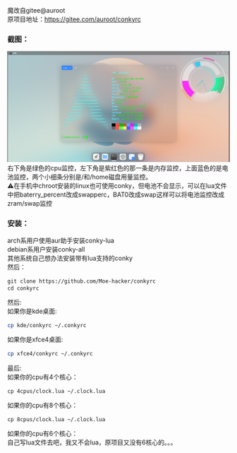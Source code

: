 魔改自gitee@auroot  
原项目地址：https://gitee.com/auroot/conkyrc
### 截图：
![](https://github.com/Moe-hacker/conkyrc/raw/main/screenshot.jpg)
右下角是绿色的cpu监控，左下角是紫红色的那一条是内存监控，上面蓝色的是电池监控，两个小细条分别是/和/home磁盘用量监控。  
⚠️在手机中chroot安装的linux也可使用conky，但电池不会显示，可以在lua文件中把baterry_percent改成swapperc，BAT0改成swap这样可以将电池监控改成zram/swap监控
### 安装：
arch系用户使用aur助手安装conky-lua  
debian系用户安装conky-all  
其他系统自己想办法安装带有lua支持的conky  
然后：  
```
git clone https://github.com/Moe-hacker/conkyrc
cd conkyrc
```
然后:  
如果你是kde桌面:
```sh
cp kde/conkyrc ~/.conkyrc
```
如果你是xfce4桌面:
```sh
cp xfce4/conkyrc ~/.conkyrc
```
最后:  
如果你的cpu有4个核心：
```
cp 4cpus/clock.lua ~/.clock.lua
```
如果你的cpu有8个核心：
```
cp 8cpus/clock.lua ~/.clock.lua
```
如果你的cpu有6个核心：  
自己写lua文件去吧，我又不会lua，原项目又没有6核心的。。。  
